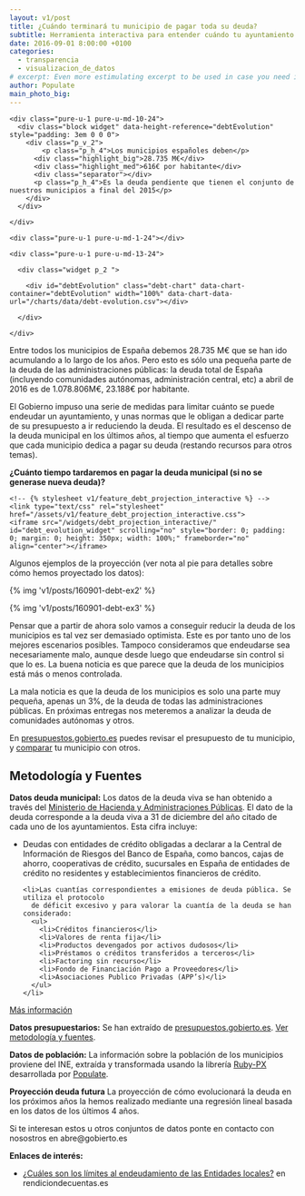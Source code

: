 ```yaml
---
layout: v1/post
title: ¿Cuándo terminará tu municipio de pagar toda su deuda?
subtitle: Herramienta interactiva para entender cuándo tu ayuntamiento podrá deshacerse de su deuda
date: 2016-09-01 8:00:00 +0100
categories:
  - transparencia
  - visualizacion_de_datos
# excerpt: Even more estimulating excerpt to be used in case you need it.
author: Populate
main_photo_big:
---
```


<div class="tool">

  <div class="pure-g center block box_blue">

    <div class="pure-u-1 pure-u-md-10-24">
      <div class="block widget" data-height-reference="debtEvolution" style="padding: 3em 0 0 0">
        <div class="p_v_2">
        	<p class="p_h_4">Los municipios españoles deben</p>
          <div class="highlight_big">28.735 M€</div>
          <div class="highlight_med">616€ por habitante</div>
          <div class="separator"></div>
          <p class="p_h_4">Es la deuda pendiente que tienen el conjunto de nuestros municipios a final del 2015</p>
        </div>
      </div>

    </div>

    <div class="pure-u-1 pure-u-md-1-24"></div>

    <div class="pure-u-1 pure-u-md-13-24">

      <div class="widget p_2 ">

        <div id="debtEvolution" class="debt-chart" data-chart-container="debtEvolution" width="100%" data-chart-data-url="/charts/data/debt-evolution.csv"></div>

      </div>

    </div>

  </div>

</div>


<p>Entre todos los municipios de España debemos 28.735 M€ que se han ido acumulando a lo largo de los años. Pero esto es sólo una pequeña parte de la deuda de las administraciones públicas: la deuda total de España (incluyendo comunidades autónomas, administración central, etc) a abril de 2016 es de 1.078.806M€, 23.188€ por habitante.</p>

<p>El Gobierno impuso una serie de medidas para limitar cuánto se puede endeudar un ayuntamiento, y unas normas que le obligan a dedicar parte de su presupuesto a ir reduciendo la deuda. El resultado es el descenso de la deuda municipal en los últimos años, al tiempo que aumenta el esfuerzo que cada municipio dedica a pagar su deuda (restando recursos para otros temas).</p>

<p><strong>¿Cuánto tiempo tardaremos en pagar la deuda municipal (si no se generase nueva deuda)?</strong></p>

<div class="tool">

  <div class="separator blue short"></div>

  <div class="full_width">

    <!-- {% stylesheet v1/feature_debt_projection_interactive %} -->
    <link type="text/css" rel="stylesheet" href="/assets/v1/feature_debt_projection_interactive.css">
    <iframe src="/widgets/debt_projection_interactive/" id="debt_evolution_widget" scrolling="no" style="border: 0; padding: 0; margin: 0; height: 350px; width: 100%;" frameborder="no" align="center"></iframe>

  </div>

</div>

<div class="separator blue short"></div>

<p>Algunos ejemplos de la proyección (ver nota al pie para detalles sobre cómo hemos proyectado los datos):</p>

{% img 'v1/posts/160901-debt-ex2' %}

{% img 'v1/posts/160901-debt-ex3' %}

<div class="separator blue short"></div>

<p>Pensar que a partir de ahora solo vamos a conseguir reducir la deuda de los municipios es tal vez ser demasiado optimista. Este es por tanto uno de los mejores escenarios posibles. Tampoco consideramos que endeudarse sea necesariamente malo, aunque desde luego que endeudarse sin control si que lo es. La buena noticia es que parece que la deuda de los municipios está más o menos controlada.</p>

<p>La mala noticia es que la deuda de los municipios es solo una parte muy pequeña, apenas un 3%, de la deuda de todas las administraciones públicas. En próximas entregas nos meteremos a analizar la deuda de comunidades autónomas y otros.</p>

<p>En <a href="http://presupuestos.gobierto.es">presupuestos.gobierto.es</a> puedes revisar el presupuesto de tu municipio, y <a href="https://presupuestos.gobierto.es/compare">comparar</a> tu municipio con otros.</p>



<div class="separator blue short"></div>

<div class="note">

  <h2>Metodología y Fuentes</h2>

  <p><strong>Datos deuda municipal:</strong> Los datos de la deuda viva se han obtenido a través del <a href="http://www.minhap.gob.es/es-ES/Areas%20Tematicas/Administracion%20Electronica/OVEELL/Paginas/DeudaViva.aspx" target="_blank">Ministerio de Hacienda y Administraciones Públicas</a>. El dato de la deuda corresponde a la deuda viva a 31 de diciembre del año citado de cada uno de los ayuntamientos. Esta cifra incluye:</p>

  <ul>
    <li>Deudas con entidades de crédito obligadas a declarar a la Central de Información de
      Riesgos del Banco de España, como bancos, cajas de ahorro, cooperativas de crédito,
      sucursales en España de entidades de crédito no residentes y establecimientos financieros
      de crédito.</li>

    <li>Las cuantías correspondientes a emisiones de deuda pública. Se utiliza el protocolo
      de déficit excesivo y para valorar la cuantía de la deuda se han considerado:
      <ul>
        <li>Créditos financieros</li>
        <li>Valores de renta fija</li>
        <li>Productos devengados por activos dudosos</li>
        <li>Préstamos o créditos transferidos a terceros</li>
        <li>Factoring sin recurso</li>
        <li>Fondo de Financiación Pago a Proveedores</li>
        <li>Asociaciones Publico Privadas (APP’s)</li>
      </ul>
    </li>
  </ul>

  <p><a href="http://www.minhap.gob.es/Documentacion/Publico/DGCFEL/DeudaViva/Informe%20Deuda%20Viva%202015%20Total_OVEL_20160506.pdf" target="_blank">Más información</a></p>

  <p><strong>Datos presupuestarios:</strong> Se han extraído de <a href="http://presupuestos.gobierto.es">presupuestos.gobierto.es</a>. <a href="https://presupuestos.gobierto.es/about#method">Ver metodología y fuentes</a>.</p>

  <p><strong>Datos de población:</strong> La información sobre la población de los municipios proviene del INE, extraída y transformada usando la librería <a href="https://github.com/PopulateTools/ruby-px">Ruby-PX</a> desarrollada por <a href="http://populate.tools">Populate</a>.</p>

  <p><strong>Proyección deuda futura</strong> La proyección de cómo evolucionará la deuda en los próximos años la hemos realizado mediante una regresión lineal basada en los datos de los últimos 4 años.</p>

  <p>Si te interesan estos u otros conjuntos de datos ponte en contacto con nosostros en abre@gobierto.es</p>

  <p><strong>Enlaces de interés:</strong></p>

  <ul>
  	<li><a href="http://www.rendiciondecuentas.es/es/informaciongeneral/ingresosentidades/LimitesEndeudamientoEntidadesLocales.html">¿Cuáles son los límites al endeudamiento de las Entidades locales?</a> en rendiciondecuentas.es</li>    
  </ul>

</div>
